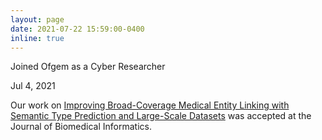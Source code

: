```yaml
---
layout: page
date: 2021-07-22 15:59:00-0400
inline: true
---
```


Joined Ofgem as a Cyber Researcher

   <div class="row p-0">
      <div class="col-sm-2 p-0">
        <span class="badge danger-color-dark darken-1 font-weight-bold text-uppercase align-middle date ml-3">
          Jul 4, 2021
        </span>
      </div>
      <div class="col-sm-10 mt-2 mt-sm-0 ml-3 ml-md-0 p-0 font-weight-light text">
        <p>Our work on  <a href="https://arxiv.org/abs/2005.00460">Improving Broad-Coverage Medical Entity Linking with Semantic Type Prediction and Large-Scale Datasets</a> was accepted at the Journal of Biomedical Informatics.
</p>
      </div>
